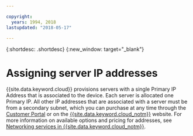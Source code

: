 ```yaml
---

copyright:
  years: 1994, 2018
lastupdated: "2018-05-17"

---
```


{:shortdesc: .shortdesc}
{:new_window: target="_blank"}

# Assigning server IP addresses

{{site.data.keyword.cloud}} provisions servers with a single Primary IP Address that is associated to the device. Each server is allocated one Primary IP. All other IP addresses that are associated with a server must be from a secondary subnet, which you can purchase at any time through the [Customer Portal](https://control.softlayer.com) or on the [{{site.data.keyword.cloud_notm}}](https://www.ibm.com/cloud) website. For more information on available options and pricing for addresses, see [Networking services in {{site.data.keyword.cloud_notm}}](https://www.ibm.com/cloud/network).
